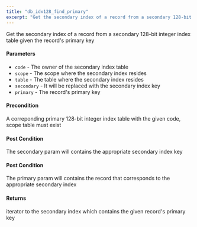 ```yaml
---
title: "db_idx128_find_primary"
excerpt: "Get the secondary index of a record from a secondary 128-bit integer index table given the record's primary key."
---
```

Get the secondary index of a record from a secondary 128-bit integer index table given the record's primary key

#### Parameters
* `code` - The owner of the secondary index table 
* `scope` - The scope where the secondary index resides 
* `table` - The table where the secondary index resides 
* `secondary` - It will be replaced with the secondary index key 
* `primary` - The record's primary key 

#### Precondition
A correponding primary 128-bit integer index table with the given code, scope table must exist 

#### Post Condition
The secondary param will contains the appropriate secondary index key 

#### Post Condition
The primary param will contains the record that corresponds to the appropriate secondary index 

#### Returns
iterator to the secondary index which contains the given record's primary key